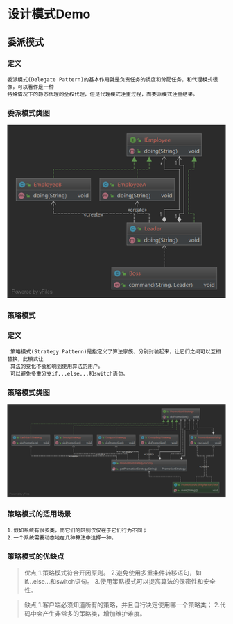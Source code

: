 # 设计模式Demo

## 委派模式

### 定义
    
    委派模式(Delegate Pattern)的基本作用就是负责任务的调度和分配任务，和代理模式很像，可以看作是一种
    特殊情况下的静态代理的全权代理，但是代理模式注重过程，而委派模式注重结果。
   
### 委派模式类图

![Image text](src/main/resources/images/DelegatePattern.png)

### 策略模式
 
 ### 定义
     
     策略模式(Strategy Pattern)是指定义了算法家族、分别封装起来，让它们之间可以互相替换，此模式让
     算法的变化不会影响到使用算法的用户。
     可以避免多重分支if...else...和switch语句。
    
 ### 策略模式类图
 
 ![Image text](src/main/resources/images/StrategyPattern.png)

### 策略模式的适用场景

    1.假如系统有很多类，而它们的区别仅仅在于它们行为不同；
    2.一个系统需要动态地在几种算法中选择一种。

### 策略模式的优缺点

> 优点
    1.策略模式符合开闭原则。
    2.避免使用多重条件转移语句，如if...else...和switch语句。
    3.使用策略模式可以提高算法的保密性和安全性。

> 缺点
    1.客户端必须知道所有的策略，并且自行决定使用哪一个策略类；
    2.代码中会产生非常多的策略类，增加维护难度。
    
    
